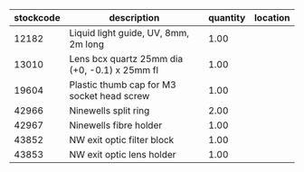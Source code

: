 |stockcode|description|quantity|location|
|---------|-----------|--------|--------|
|12182|Liquid light guide, UV, 8mm, 2m long|1.00||
|13010|Lens bcx quartz 25mm dia (+0, -0.1) x 25mm fl|1.00||
|19604|Plastic thumb cap for M3 socket head screw|1.00||
|42966|Ninewells split ring|2.00||
|42967|Ninewells fibre holder|1.00||
|43852|NW exit optic filter block|1.00||
|43853|NW exit optic lens holder|1.00||
